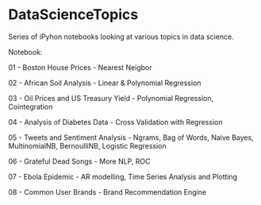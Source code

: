 DataScienceTopics
=================

Series of iPyhon notebooks looking at various topics in data science.

Notebook:

01 - Boston House Prices - Nearest Neigbor

02 - African Soil Analysis - Linear & Polynomial Regression

03 - Oil Prices and US Treasury Yield - Polynomial Regression, Cointegration

04 - Analysis of Diabetes Data - Cross Validation with Regression

05 - Tweets and Sentiment Analysis - Ngrams, Bag of Words, Naive Bayes, MultinomialNB, BernoulliNB, Logistic Regression

06 - Grateful Dead Songs - More NLP, ROC

07 - Ebola Epidemic - AR modelling, Time Series Analysis and Plotting

08 - Common User Brands - Brand Recommendation Engine
